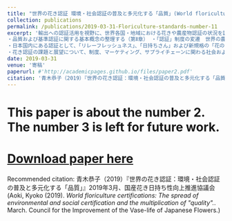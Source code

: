 ```yaml
---
title: "世界の花き認証 環境・社会認証の普及と多元化する「品質」(World floriculture certifications:The spread of environmental and social certification and the multiplication of "quality")
collection: publications
permalink: /publications/2019-03-31-Floriculture-standards-number-11
excerpt: '輸出への認証活用を視野に、世界各国・地域における花きや農産物認証の状況を調べる。花き認証が有効に働き、受容される条件や、制度設計について考察する。当時立ち上げられた花の日持ち品質管理に関わる政府認証「切り花のJAS（日本農林規格）認証」についても検討している。
・品質および基準認証に関する基本概念の整理する（第Ⅱ章） ・「認証」制度の変遷　世界の農産物の規制体系は、政府規制が主流の時代から、民間・任意の「ソフトな規制」と政府規制が並存し相互作用する時代に移行し、第三者認証制度が普及。日本の花き認証とJAS制度について紹介（第Ⅲ章）
・日本国内にある認証として、「リレーフレッシュネス」、「日持ちさん」および新規格の「花のJAS」、国際認証MPSについて概括。・海外の認証動向（第Ⅳ章）。まず、世界的には、認証は氾濫傾向にあり、現在は調整局面にある。その趨勢の中で、花き産業において諸認証の調整と持続可能性を結び付けた試みとして、欧州主導の「FSI」（The Floriculture Sustainability Initiative、花きサステナビリティ・イニシアティブ）について紹介。FSIは、組織的にも活動目標においても、国連SDGs （Sustainable Development Goals、持続可能な開発目標）と緊密に連動している。次に、日本の花の輸出先として有望な国・地域（米国、欧州、中国、ロシアなど）を選び、市場動向とともに現地の認証の状況について考察。主要生産国の動きについてもまとめ。また、花き貿易のハブであるオランダが、そのポジションを梃子として活用し、どのように世界の花の基準認証を核にしたビジネス・プラットフォームを構築してきたかについて論じる。オランダは、認証～知財～援助・国際政策～マーケティング～企業利益～サステナビリティを有機的に結合しようとしている。おり、日本の取るべき戦略に関する示唆に富む。
・花き認証の課題と展望について、制度、マーケティング、サプライチェーンに関わる社会および技術動向の視点から検討し、考えうる施策についてまとめる（第Ⅴ章）。'
date: 2019-03-31
venue: '寄稿'
paperurl: #'http://academicpages.github.io/files/paper2.pdf'
citation: '青木恭子（2019）『世界の花き認証：環境・社会認証の普及と多元化する「品質」』2019年3月、国産花き日持ち性向上推進協議会 (Aoki, Kyoko (2019). <i>World floriculture certifications: The spread of environmental and social certification and the multiplication of "quality".</i>. March. Council for the Improvement of the Vase-life of Japanese Flowers.)'
---
```

# This paper is about the number 2. The number 3 is left for future work.

# [Download paper here](http://academicpages.github.io/files/paper2.pdf)

Recommended citation: 青木恭子（2019）『世界の花き認証：環境・社会認証の普及と多元化する「品質」』2019年3月、国産花き日持ち性向上推進協議会 (Aoki, Kyoko (2019).<i> World floriculture certifications: The spread of environmental and social certification and the multiplication of "quality".</i>. March. Council for the Improvement of the Vase-life of Japanese Flowers.)
